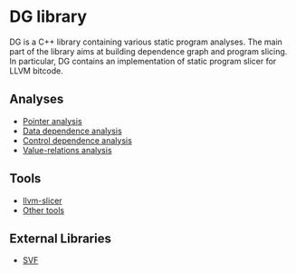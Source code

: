 # DG library

DG is a C++ library containing various static program analyses. The main part
of the library aims at building dependence graph and program slicing. In
particular, DG contains an implementation of static program slicer for LLVM
bitcode.

## Analyses
 - [Pointer analysis](PTA.md)
 - [Data dependence analysis](DDA.md)
 - [Control dependence analysis](CDA.md)
 - [Value-relations analysis](VRA.md)

## Tools
 - [llvm-slicer](llvm-slicer.md)
 - [Other tools](tools.md)

## External Libraries
 - [SVF](SVF.md)
